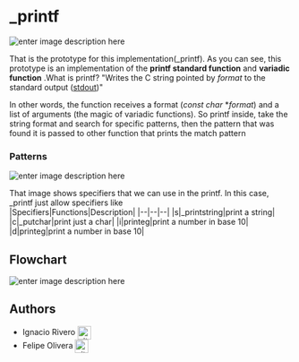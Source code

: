 ﻿# _printf  
![enter image description here](https://imgs.search.brave.com/H2TZN8Lm9M-v-BHpagnF5fXKHKTiMlMOvhlGoPZLUvo/rs:fit:860:0:0/g:ce/aHR0cHM6Ly93d3cu/bWVtZWNyZWF0b3Iu/b3JnL3N0YXRpYy9p/bWFnZXMvbWVtZXMv/NTMyMTc4OC5qcGc)

That is the prototype for this implementation(_printf). As you can see, this prototype is an implementation of the **printf standard function** and **variadic function** .What is printf? "Writes the C string pointed by _format_ to the standard output ([stdout](http://www.cplusplus.com/stdout))"

In other words, the function receives a format (*const char* **format*) and a list of arguments (the magic of variadic functions). So printf inside, take the string format and search for specific patterns, then the pattern that was found it is passed to other function that prints the match pattern  

### Patterns 

![enter image description here](https://i.imgur.com/vmU0FhC.png) 	

That image shows specifiers that we can use in the printf.  In this case, _printf just allow specifiers like   
|Specifiers|Functions|Description| 
|--|--|--|
|s|_printstring|print a string| 
|c|_putchar|print just a char| 
|i|printeg|print a number in base 10|
|d|printeg|print a number in base 10|
## Flowchart
![enter image description here](https://github.com/riveroignacio04/holbertonschool-low_level_programming/blob/master/Captura%20de%20pantalla%202023-11-19%20115332.png?raw=true)


## Authors

* Ignacio Rivero <a href="https://github.com/rivero04" rel="nofollow"><img align="center" alt="github" src="https://www.vectorlogo.zone/logos/github/github-tile.svg" height="24" /></a>
* Felipe Olivera <a href="https://github.com/Teby4" rel="nofollow"><img align="center" alt="github" src="https://www.vectorlogo.zone/logos/github/github-tile.svg" height="24" /></a>
